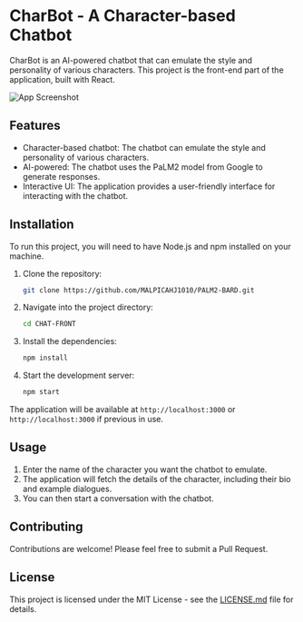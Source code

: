 # CharBot - A Character-based Chatbot

CharBot is an AI-powered chatbot that can emulate the style and personality of various characters. This project is the front-end part of the application, built with React.

![App Screenshot](https://iili.io/HPGQrN9.png)

## Features

- Character-based chatbot: The chatbot can emulate the style and personality of various characters.
- AI-powered: The chatbot uses the PaLM2 model from Google to generate responses.
- Interactive UI: The application provides a user-friendly interface for interacting with the chatbot.

## Installation

To run this project, you will need to have Node.js and npm installed on your machine.

1. Clone the repository:
   ```bash
   git clone https://github.com/MALPICAHJ1010/PALM2-BARD.git
   ```
2. Navigate into the project directory:
   ```bash
   cd CHAT-FRONT
   ```
3. Install the dependencies:
   ```bash
   npm install
   ```
4. Start the development server:
   ```bash
   npm start
   ```
The application will be available at `http://localhost:3000` or `http://localhost:3000` if previous in use.

## Usage

1. Enter the name of the character you want the chatbot to emulate.
2. The application will fetch the details of the character, including their bio and example dialogues.
3. You can then start a conversation with the chatbot.

## Contributing

Contributions are welcome! Please feel free to submit a Pull Request.

## License

This project is licensed under the MIT License - see the [LICENSE.md](LICENSE.md) file for details.
